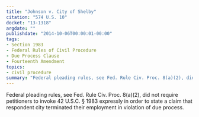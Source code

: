 ```yaml
---
title: "Johnson v. City of Shelby"
citation: "574 U.S. 10"
docket: "13-1318"
argdate: ""
publishdate: "2014-10-06T00:00:01-00:00"
tags:
- Section 1983
- Federal Rules of Civil Procedure
- Due Process Clause
- Fourteenth Amendment
topics:
- civil procedure
summary: "Federal pleading rules, see Fed. Rule Civ. Proc. 8(a)(2), did not require petitioners to invoke 42 U.S.C. § 1983 expressly in order to state a claim that respondent city terminated their employment in violation of due process."
---
```

Federal pleading rules, see Fed. Rule Civ. Proc. 8(a)(2), did not require petitioners to invoke 42 U.S.C. § 1983 expressly in order to state a claim that respondent city terminated their employment in violation of due process.
